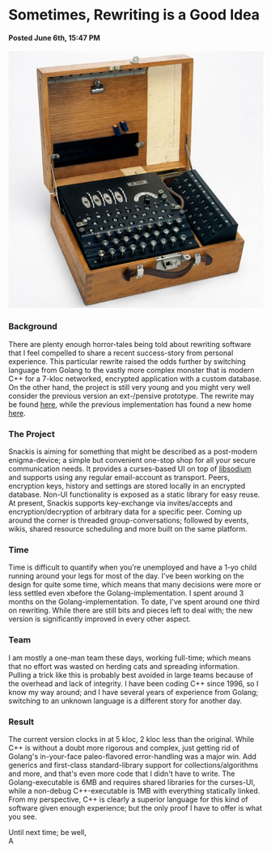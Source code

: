 # Sometimes, Rewriting is a Good Idea
#### Posted June 6th, 15:47 PM

![enigma](images/enigma.jpg?raw=true)

### Background
There are plenty enough horror-tales being told about rewriting software that I feel compelled to share a recent success-story from personal experience. This particular rewrite raised the odds further by switching language from Golang to the vastly more complex monster that is modern C++ for a 7-kloc networked, encrypted application with a custom database. On the other hand, the project is still very young and you might very well consider the previous version an ext-/pensive prototype. The rewrite may be found [here](https://github.com/andreas-gone-wild/snackis), while the previous implementation has found a new home [here](https://github.com/andreas-gone-wild/snackis-golang).

### The Project
Snackis is aiming for something that might be described as a post-modern enigma-device; a simple but convenient one-stop shop for all your secure communication needs. It provides a curses-based UI on top of [libsodium](https://github.com/jedisct1/libsodium) and supports using any regular email-account as transport. Peers, encryption keys, history and settings are stored locally in an encrypted database. Non-UI functionality is exposed as a static library for easy reuse. At present, Snackis supports key-exchange via invites/accepts and encryption/decryption of arbitrary data for a specific peer. Coming up around the corner is threaded group-conversations; followed by events, wikis, shared resource scheduling and more built on the same platform.

### Time
Time is difficult to quantify when you're unemployed and have a 1-yo child running around your legs for most of the day. I've been working on the design for quite some time, which means that many decisions were more or less settled even xbefore the Golang-implementation. I spent around 3 months on the Golang-implementation. To date, I've spent around one third on rewriting. While there are still bits and pieces left to deal with; the new version is significantly improved in every other aspect.

### Team
I am mostly a one-man team these days, working full-time; which means that no effort was wasted on herding cats and spreading information. Pulling a trick like this is probably best avoided in large teams because of the overhead and lack of integrity. I have been coding C++ since 1996, so I know my way around; and I have several years of experience from Golang; switching to an unknown language is a different story for another day.

### Result
The current version clocks in at 5 kloc, 2 kloc less than the original. While C++ is without a doubt more rigorous and complex, just getting rid of Golang's in-your-face paleo-flavored error-handling was a major win. Add generics and first-class standard-library support for collections/algorithms and more, and that's even more code that I didn't have to write. The Golang-executable is 6MB and requires shared libraries for the curses-UI, while a non-debug C++-executable is 1MB with everything statically linked. From my perspective, C++ is clearly a superior language for this kind of software given enough experience; but the only proof I have to offer is what you see.

Until next time; be well,<br/>
A